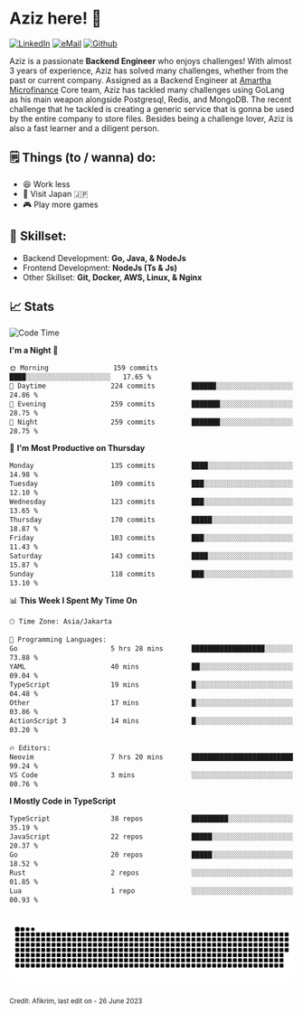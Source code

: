 # Aziz here! 👋

[![LinkedIn](https://img.shields.io/static/v1?message=afikrim&logo=linkedin&label=&color=0077B5&logoColor=white&labelColor=&style=for-the-badge)](https://www.linkedin.com/in/afikrim)
[![eMail](https://img.shields.io/static/v1?message=afikrim10@gmail.com&logo=gmail&label=&color=D14836&logoColor=white&labelColor=&style=for-the-badge)](mailto:afikrim10@gmail.com)
[![Github](https://komarev.com/ghpvc/?username=afikrim&label=Visitors&style=for-the-badge)](https://www.github.com/afikrim)

<!--Introduction-->
Aziz is a passionate **Backend Engineer** who enjoys challenges! With almost 3 years of experience, Aziz has solved many challenges, whether from the past or current company. Assigned as a Backend Engineer at [Amartha Microfinance](https://amartha.com) Core team, Aziz has tackled many challenges using GoLang as his main weapon alongside Postgresql, Redis, and MongoDB. The recent challenge that he tackled is creating a generic service that is gonna be used by the entire company to store files. Besides being a challenge lover, Aziz is also a fast learner and a diligent person.

<!--Things TODO-->
## 🗒️ Things (to / wanna) do:

- 😆 Work less
- 🚀 Visit Japan 🇯🇵
- 🎮 Play more games

<!--Skillset-->
## 🏅 Skillset:

- Backend Development: **Go, Java, & NodeJs**
- Frontend Development: **NodeJs (Ts & Js)**
- Other Skillset: **Git, Docker, AWS, Linux, & Nginx**

## 📈 Stats  

<!--START_SECTION:waka-->
![Code Time](http://img.shields.io/badge/Code%20Time-1%2C217%20hrs%2055%20mins-blue)

**I'm a Night 🦉** 

```text
🌞 Morning                159 commits         ████░░░░░░░░░░░░░░░░░░░░░   17.65 % 
🌆 Daytime                224 commits         ██████░░░░░░░░░░░░░░░░░░░   24.86 % 
🌃 Evening                259 commits         ███████░░░░░░░░░░░░░░░░░░   28.75 % 
🌙 Night                  259 commits         ███████░░░░░░░░░░░░░░░░░░   28.75 % 
```
📅 **I'm Most Productive on Thursday** 

```text
Monday                   135 commits         ████░░░░░░░░░░░░░░░░░░░░░   14.98 % 
Tuesday                  109 commits         ███░░░░░░░░░░░░░░░░░░░░░░   12.10 % 
Wednesday                123 commits         ███░░░░░░░░░░░░░░░░░░░░░░   13.65 % 
Thursday                 170 commits         █████░░░░░░░░░░░░░░░░░░░░   18.87 % 
Friday                   103 commits         ███░░░░░░░░░░░░░░░░░░░░░░   11.43 % 
Saturday                 143 commits         ████░░░░░░░░░░░░░░░░░░░░░   15.87 % 
Sunday                   118 commits         ███░░░░░░░░░░░░░░░░░░░░░░   13.10 % 
```


📊 **This Week I Spent My Time On** 

```text
🕑︎ Time Zone: Asia/Jakarta

💬 Programming Languages: 
Go                       5 hrs 28 mins       ██████████████████░░░░░░░   73.88 % 
YAML                     40 mins             ██░░░░░░░░░░░░░░░░░░░░░░░   09.04 % 
TypeScript               19 mins             █░░░░░░░░░░░░░░░░░░░░░░░░   04.48 % 
Other                    17 mins             █░░░░░░░░░░░░░░░░░░░░░░░░   03.86 % 
ActionScript 3           14 mins             █░░░░░░░░░░░░░░░░░░░░░░░░   03.20 % 

🔥 Editors: 
Neovim                   7 hrs 20 mins       █████████████████████████   99.24 % 
VS Code                  3 mins              ░░░░░░░░░░░░░░░░░░░░░░░░░   00.76 % 
```

**I Mostly Code in TypeScript** 

```text
TypeScript               38 repos            █████████░░░░░░░░░░░░░░░░   35.19 % 
JavaScript               22 repos            █████░░░░░░░░░░░░░░░░░░░░   20.37 % 
Go                       20 repos            █████░░░░░░░░░░░░░░░░░░░░   18.52 % 
Rust                     2 repos             ░░░░░░░░░░░░░░░░░░░░░░░░░   01.85 % 
Lua                      1 repo              ░░░░░░░░░░░░░░░░░░░░░░░░░   00.93 % 
```




<!--END_SECTION:waka-->


<br clear="both">

<div align="center">
  <img src="https://raw.githubusercontent.com/afikrim/afikrim/output/snake.svg" alt="Snake animation" />
</div>


<sub>Credit: Afikrim, last edit on - 26 June 2023</sub>
